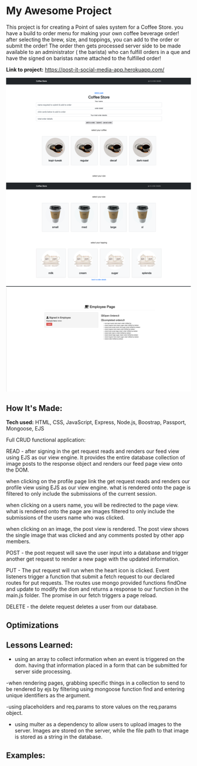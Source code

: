 # My Awesome Project
This project is for creating a Point of sales system for a Coffee Store. you have a build to order menu for making your own coffee beverage order! after selecting the brew, size, and toppings, you can add to the order or submit the order!
The order then gets processed server side to be made available to an administrator ( the barista) who can fulfill orders in a que and have the signed on baristas name attached to the fulfilled order!


**Link to project:**
https://post-it-social-media-app.herokuapp.com/


<img src="public/img/live_screenshot1.png">

<img src="public/img/live_screenshot2.png">

<img src="public/img/live_screenshot3.png">

## How It's Made:

**Tech used:** HTML, CSS, JavaScript, Express, Node.js, Boostrap, Passport, Mongoose, EJS 

Full CRUD functional application:

READ - after signing in the get request reads and renders our feed view using EJS as our view engine. It provides the entire database collection of image posts to the response object and renders our feed page view onto the DOM.

when clicking on the profile page link the get request reads and renders our profile view using EJS as our view engine. what is rendered onto the page is filtered to only include the submissions of the current session.

when clicking on a users name, you will be redirected to the page view. what is rendered onto the page are images filtered to only include the submissions of the users name who was clicked.

when clicking on an image, the post view is rendered. The post view shows the single image that was clicked and any comments posted by other app members.

POST - the post request will save the user input into a database and trigger another get request to render a new page with the updated information.

PUT - The put request will run when the heart icon is clicked. Event listeners trigger a function that submit a fetch request to our declared routes for put requests. The routes use mongo provided functions findOne and update to modify the dom and returns a response to our function in the main.js folder. The promise in our fetch triggers a page reload.

DELETE - the delete request deletes a user from our database.

## Optimizations


## Lessons Learned:

- using an array to collect information when an event is triggered on the dom. having that information placed in a form that can be submitted for server side processing.

-when rendering pages, grabbing specific things in a collection to send to be rendered by ejs by filtering using mongoose function find and entering unique identifiers as the argument.

-using  placeholders and req.params to store values on the req.params object.

- using multer as a dependency to allow users to upload images to the server. Images are stored on the server, while the file path to that image is stored as a string in the database.

## Examples:



